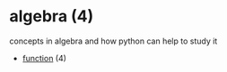 # algebra (4)
concepts in algebra and how python can help to study it

+ [function](function/README.md) (4)
